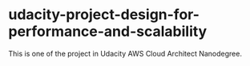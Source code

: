 # udacity-project-design-for-performance-and-scalability
This is one of the project in Udacity AWS Cloud Architect Nanodegree.

